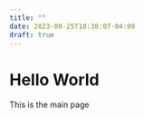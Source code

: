 ```yaml
---
title: ""
date: 2023-08-25T10:38:07-04:00
draft: true
---
```


# Hello World

This is the main page
